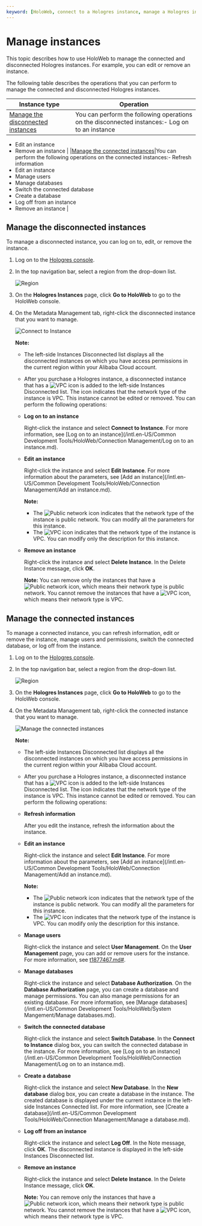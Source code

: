 ```yaml
---
keyword: [HoloWeb, connect to a Hologres instance, manage a Hologres instance]
---
```


# Manage instances

This topic describes how to use HoloWeb to manage the connected and disconnected Hologres instances. For example, you can edit or remove an instance.

The following table describes the operations that you can perform to manage the connected and disconnected Hologres instances.

|Instance type|Operation|
|-------------|---------|
|[Manage the disconnected instances](#section_pfx_iko_4au)|You can perform the following operations on the disconnected instances:-   Log on to an instance
-   Edit an instance
-   Remove an instance |
|[Manage the connected instances](#section_a7n_ozi_17i)|You can perform the following operations on the connected instances:-   Refresh information
-   Edit an instance
-   Manage users
-   Manage databases
-   Switch the connected database
-   Create a database
-   Log off from an instance
-   Remove an instance |

## Manage the disconnected instances

To manage a disconnected instance, you can log on to, edit, or remove the instance.

1.  Log on to the [Hologres console](https://hologram.console.aliyun.com/#/instance).

2.  In the top navigation bar, select a region from the drop-down list.

    ![Region](https://static-aliyun-doc.oss-accelerate.aliyuncs.com/assets/img/en-US/8398778061/p141749.png)

3.  On the **Hologres Instances** page, click **Go to HoloWeb** to go to the HoloWeb console.

4.  On the Metadata Management tab, right-click the disconnected instance that you want to manage.

    ![Connect to Instance](https://static-aliyun-doc.oss-accelerate.aliyuncs.com/assets/img/en-US/3229393261/p273414.png)

    **Note:**

    -   The left-side Instances Disconnected list displays all the disconnected instances on which you have access permissions in the current region within your Alibaba Cloud account.
    -   After you purchase a Hologres instance, a disconnected instance that has a ![VPC](https://static-aliyun-doc.oss-accelerate.aliyuncs.com/assets/img/en-US/3229393261/p273444.png) icon is added to the left-side Instances Disconnected list. The icon indicates that the network type of the instance is VPC. This instance cannot be edited or removed.
    You can perform the following operations:

    -   **Log on to an instance**

        Right-click the instance and select **Connect to Instance**. For more information, see [Log on to an instance](/intl.en-US/Common Development Tools/HoloWeb/Connection Management/Log on to an instance.md).

    -   **Edit an instance**

        Right-click the instance and select **Edit Instance**. For more information about the parameters, see [Add an instance](/intl.en-US/Common Development Tools/HoloWeb/Connection Management/Add an instance.md).

        **Note:**

        -   The ![Public network](https://static-aliyun-doc.oss-accelerate.aliyuncs.com/assets/img/en-US/8429393261/p273449.png) icon indicates that the network type of the instance is public network. You can modify all the parameters for this instance.
        -   The ![VPC](https://static-aliyun-doc.oss-accelerate.aliyuncs.com/assets/img/en-US/3229393261/p273444.png) icon indicates that the network type of the instance is VPC. You can modify only the description for this instance.
    -   **Remove an instance**

        Right-click the instance and select **Delete Instance**. In the Delete Instance message, click **OK**.

        **Note:** You can remove only the instances that have a ![Public network](https://static-aliyun-doc.oss-accelerate.aliyuncs.com/assets/img/en-US/8429393261/p273449.png) icon, which means their network type is public network. You cannot remove the instances that have a ![VPC](https://static-aliyun-doc.oss-accelerate.aliyuncs.com/assets/img/en-US/3229393261/p273444.png) icon, which means their network type is VPC.


## Manage the connected instances

To manage a connected instance, you can refresh information, edit or remove the instance, manage users and permissions, switch the connected database, or log off from the instance.

1.  Log on to the [Hologres console](https://hologram.console.aliyun.com/#/instance).

2.  In the top navigation bar, select a region from the drop-down list.

    ![Region](https://static-aliyun-doc.oss-accelerate.aliyuncs.com/assets/img/en-US/8398778061/p141749.png)

3.  On the **Hologres Instances** page, click **Go to HoloWeb** to go to the HoloWeb console.

4.  On the Metadata Management tab, right-click the connected instance that you want to manage.

    ![Manage the connected instances](https://static-aliyun-doc.oss-accelerate.aliyuncs.com/assets/img/en-US/8180493261/p273467.png)

    **Note:**

    -   The left-side Instances Disconnected list displays all the disconnected instances on which you have access permissions in the current region within your Alibaba Cloud account.
    -   After you purchase a Hologres instance, a disconnected instance that has a ![VPC](https://static-aliyun-doc.oss-accelerate.aliyuncs.com/assets/img/en-US/3229393261/p273444.png) icon is added to the left-side Instances Disconnected list. The icon indicates that the network type of the instance is VPC. This instance cannot be edited or removed.
    You can perform the following operations:

    -   **Refresh information**

        After you edit the instance, refresh the information about the instance.

    -   **Edit an instance**

        Right-click the instance and select **Edit Instance**. For more information about the parameters, see [Add an instance](/intl.en-US/Common Development Tools/HoloWeb/Connection Management/Add an instance.md).

        **Note:**

        -   The ![Public network](https://static-aliyun-doc.oss-accelerate.aliyuncs.com/assets/img/en-US/8429393261/p273449.png) icon indicates that the network type of the instance is public network. You can modify all the parameters for this instance.
        -   The ![VPC](https://static-aliyun-doc.oss-accelerate.aliyuncs.com/assets/img/en-US/3229393261/p273444.png) icon indicates that the network type of the instance is VPC. You can modify only the description for this instance.
    -   **Manage users**

        Right-click the instance and select **User Management**. On the **User Management** page, you can add or remove users for the instance. For more information, see [t1877467.md\#]().

    -   **Manage databases**

        Right-click the instance and select **Database Authorization**. On the **Database Authorization** page, you can create a database and manage permissions. You can also manage permissions for an existing database. For more information, see [Manage databases](/intl.en-US/Common Development Tools/HoloWeb/System Mangement/Manage databases.md).

    -   **Switch the connected database**

        Right-click the instance and select **Switch Database**. In the **Connect to Instance** dialog box, you can switch the connected database in the instance. For more information, see [Log on to an instance](/intl.en-US/Common Development Tools/HoloWeb/Connection Management/Log on to an instance.md).

    -   **Create a database**

        Right-click the instance and select **New Database**. In the **New database** dialog box, you can create a database in the instance. The created database is displayed under the current instance in the left-side Instances Connected list. For more information, see [Create a database](/intl.en-US/Common Development Tools/HoloWeb/Connection Management/Manage a database.md).

    -   **Log off from an instance**

        Right-click the instance and select **Log Off**. In the Note message, click **OK**. The disconnected instance is displayed in the left-side Instances Disconnected list.

    -   **Remove an instance**

        Right-click the instance and select **Delete Instance**. In the Delete Instance message, click **OK**.

        **Note:** You can remove only the instances that have a ![Public network](https://static-aliyun-doc.oss-accelerate.aliyuncs.com/assets/img/en-US/8429393261/p273449.png) icon, which means their network type is public network. You cannot remove the instances that have a ![VPC](https://static-aliyun-doc.oss-accelerate.aliyuncs.com/assets/img/en-US/3229393261/p273444.png) icon, which means their network type is VPC.


